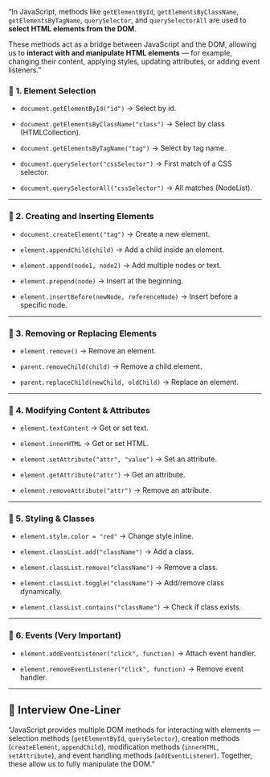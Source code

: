 

“In JavaScript, methods like `getElementById`, `getElementsByClassName`, `getElementsByTagName`, `querySelector`, and `querySelectorAll` are used to **select HTML elements from the DOM**.

These methods act as a bridge between JavaScript and the DOM, allowing us to **interact with and manipulate HTML elements** — for example, changing their content, applying styles, updating attributes, or adding event listeners.”

### 🔹 1. Element Selection

- `document.getElementById("id")` → Select by id.
    
- `document.getElementsByClassName("class")` → Select by class (HTMLCollection).
    
- `document.getElementsByTagName("tag")` → Select by tag name.
    
- `document.querySelector("cssSelector")` → First match of a CSS selector.
    
- `document.querySelectorAll("cssSelector")` → All matches (NodeList).
    

---

### 🔹 2. Creating and Inserting Elements

- `document.createElement("tag")` → Create a new element.
    
- `element.appendChild(child)` → Add a child inside an element.
    
- `element.append(node1, node2)` → Add multiple nodes or text.
    
- `element.prepend(node)` → Insert at the beginning.
    
- `element.insertBefore(newNode, referenceNode)` → Insert before a specific node.
    

---

### 🔹 3. Removing or Replacing Elements

- `element.remove()` → Remove an element.
    
- `parent.removeChild(child)` → Remove a child element.
    
- `parent.replaceChild(newChild, oldChild)` → Replace an element.
    

---

### 🔹 4. Modifying Content & Attributes

- `element.textContent` → Get or set text.
    
- `element.innerHTML` → Get or set HTML.
    
- `element.setAttribute("attr", "value")` → Set an attribute.
    
- `element.getAttribute("attr")` → Get an attribute.
    
- `element.removeAttribute("attr")` → Remove an attribute.
    

---

### 🔹 5. Styling & Classes

- `element.style.color = "red"` → Change style inline.
    
- `element.classList.add("className")` → Add a class.
    
- `element.classList.remove("className")` → Remove a class.
    
- `element.classList.toggle("className")` → Add/remove class dynamically.
    
- `element.classList.contains("className")` → Check if class exists.
    

---

### 🔹 6. Events (Very Important)

- `element.addEventListener("click", function)` → Attach event handler.
    
- `element.removeEventListener("click", function)` → Remove event handler.
    

---

## 🎯 Interview One-Liner

“JavaScript provides multiple DOM methods for interacting with elements — selection methods (`getElementById`, `querySelector`), creation methods (`createElement`, `appendChild`), modification methods (`innerHTML`, `setAttribute`), and event handling methods (`addEventListener`). Together, these allow us to fully manipulate the DOM.”


